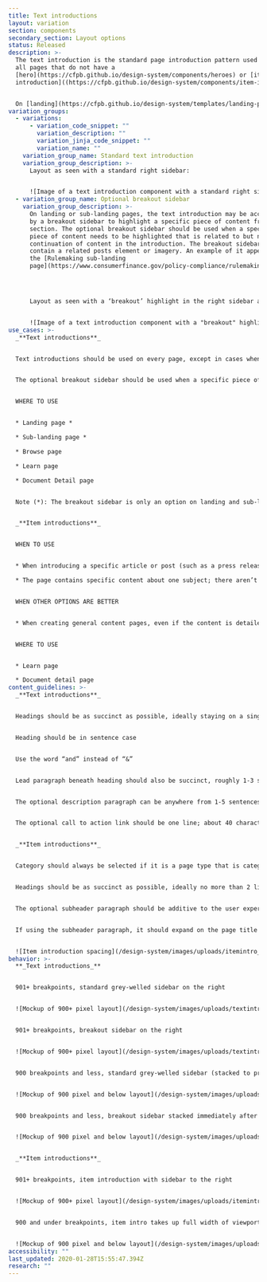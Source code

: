 ```yaml
---
title: Text introductions
layout: variation
section: components
secondary_section: Layout options
status: Released
description: >-
  The text introduction is the standard page introduction pattern used across
  all pages that do not have a
  [hero](https://cfpb.github.io/design-system/components/heroes) or [item
  introduction]((https://cfpb.github.io/design-system/components/item-introduction).


  On [landing](https://cfpb.github.io/design-system/templates/landing-pages) or [sub-landing pages](https://cfpb.github.io/design-system/templates/sublanding-pages), the text introduction may be accompanied by a breakout sidebar to highlight a specific piece of content from the section.
variation_groups:
  - variations:
      - variation_code_snippet: ""
        variation_description: ""
        variation_jinja_code_snippet: ""
        variation_name: ""
    variation_group_name: Standard text introduction
    variation_group_description: >-
      Layout as seen with a standard right sidebar:


      ![Image of a text introduction component with a standard right sidebar](/design-system/images/uploads/textintro_intro.png)
  - variation_group_name: Optional breakout sidebar
    variation_group_description: >-
      On landing or sub-landing pages, the text introduction may be accompanied
      by a breakout sidebar to highlight a specific piece of content from the
      section. The optional breakout sidebar should be used when a specific
      piece of content needs to be highlighted that is related to but not a
      continuation of content in the introduction. The breakout sidebar may
      contain a related posts element or imagery. An example of it appears on
      the [Rulemaking sub-landing
      page](https://www.consumerfinance.gov/policy-compliance/rulemaking/). 




      Layout as seen with a ‘breakout’ highlight in the right sidebar area:


      ![Image of a text introduction component with a "breakout" highlight in the right sidebar](/design-system/images/uploads/textintro_intro2.png)
use_cases: >-
  _**Text introductions**_


  Text introductions should be used on every page, except in cases when a hero is used.


  The optional breakout sidebar should be used when a specific piece of content needs to be highlighted that is related to but not a continuation of content in the introduction. The breakout sidebar may contain a related posts element or imagery. Instances where the breakout sidebar is successfully used include the Careers sub-landing page or Rulemaking sub-landing page.


  WHERE TO USE


  * Landing page *

  * Sub-landing page *

  * Browse page

  * Learn page

  * Document Detail page


  Note (*): The breakout sidebar is only an option on landing and sub-landing pages.


  _**Item introductions**_


  WHEN TO USE


  * When introducing a specific article or post (such as a press release or blog post) or document or group of documents (such as a report, rule or enforcement action) linked through a filterable list.

  * The page contains specific content about one subject; there aren’t any child pages that drill down to anything more specific.


  WHEN OTHER OPTIONS ARE BETTER


  * When creating general content pages, even if the content is detailed or lengthy.


  WHERE TO USE


  * Learn page

  * Document detail page
content_guidelines: >-
  _**Text introductions**_


  Headings should be as succinct as possible, ideally staying on a single line at max column width; 35 characters or less.


  Heading should be in sentence case


  Use the word “and” instead of “&”


  Lead paragraph beneath heading should also be succinct, roughly 1-3 sentences; 350 characters maximum. This paragraph should explain why the page exists (how does its content tie back to the CFPB mission?) and the value add to the user (what will they get out of the content on this page?).


  The optional description paragraph can be anywhere from 1-5 sentences–100-800 characters–depending on the needs of the page. If a breakout sidebar is being used, longer text may be appropriate to help match the text introduction length to the sidebar length. For emphasis, a call to action last sentence can be entered as its own paragraph underneath this lead paragraph, either linked to a url or not.


  The optional call to action link should be one line; about 40 characters or less. Link content should follow link guidelines.


  _**Item introductions**_


  Category should always be selected if it is a page type that is categorized.


  Headings should be as succinct as possible, ideally no more than 2 lines at max column width; 80 characters or less.


  The optional subheader paragraph should be additive to the user experience. Most pages currently using this component do not use the subheader element.


  If using the subheader paragraph, it should expand on the page title and help explain why the reader should care. No more than 2 sentences; 50 words.


  ![Item introduction spacing](/design-system/images/uploads/itemintro_style.png)
behavior: >-
  **_Text introductions_**


  901+ breakpoints, standard grey-welled sidebar on the right


  ![Mockup of 900+ pixel layout](/design-system/images/uploads/textintro_behavior1.png)


  901+ breakpoints, breakout sidebar on the right


  ![Mockup of 900+ pixel layout](/design-system/images/uploads/textintro_behavior2.png)


  900 breakpoints and less, standard grey-welled sidebar (stacked to prefooter)


  ![Mockup of 900 pixel and below layout](/design-system/images/uploads/textintro_behavior3.jpg)


  900 breakpoints and less, breakout sidebar stacked immediately after text intro


  ![Mockup of 900 pixel and below layout](/design-system/images/uploads/textintro_behavior4.jpg)


  _**Item introductions**_


  901+ breakpoints, item introduction with sidebar to the right


  ![Mockup of 900+ pixel layout](/design-system/images/uploads/itemintro_behavior1.png)


  900 and under breakpoints, item intro takes up full width of viewport


  ![Mockup of 900 pixel and below layout](/design-system/images/uploads/itemintro_behavior2.png)
accessibility: ""
last_updated: 2020-01-28T15:55:47.394Z
research: ""
---
```

